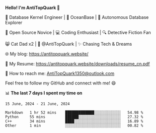 
**Hello! I'm AntiTopQuark 👋**

🔧 Database Kernel Engineer | 🌊 OceanBase | 🤖 Autonomous Database Explorer

🌱 Open Source Novice | 💻 Coding Enthusiast | 🔍 Detective Fiction Fan

😸 Cat Dad x2 | 🎉 @AntiTopQuark | ✨ Chasing Tech & Dreams

🌐 My blog: https://antitopquark.website/

📄 My Resume: https://antitopquark.website/downloads/resume_cn.pdf

📧 How to reach me: AntiTopQuark1350@outlook.com

Feel free to follow my GitHub and connect with me! 😄

📊 **The last 7 days I spent my time on** 

<!--START_SECTION:waka-->
```text
15 June, 2024 - 21 June, 2024

Markdown   1 hr 52 mins    █████████████░░░░░░░░░░░░   54.98 % 
Python     55 mins         ██████░░░░░░░░░░░░░░░░░░░   27.32 % 
C++        34 mins         ████░░░░░░░░░░░░░░░░░░░░░   16.89 % 
Other      1 min           ░░░░░░░░░░░░░░░░░░░░░░░░░   00.82 %
```
<!--END_SECTION:waka-->


